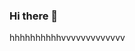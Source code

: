### Hi there 👋

<!--
**safnasajeer/safnasajeer** is a ✨ _special_ ✨ repository because its `README.md` (this file) appears on your GitHub profile.

Here are some ideas to get you started:

- 🔭 I’m currently working on ...
- 🌱 I’m currently learning ...
- 👯 I’m looking to collaborate on ...
- 🤔 I’m looking for help with ...
- 💬 Ask me about ...
- 📫 How to reach me: ...
- 😄 Pronouns: ..

.
- ⚡ Fun fact: ...
aaaaaaaaaaaaaaaaaaaaaaaaaaaaaaaa
-->
<html><head>hhhhhhhhhhvvvvvvvvvvvvv</head></html>
